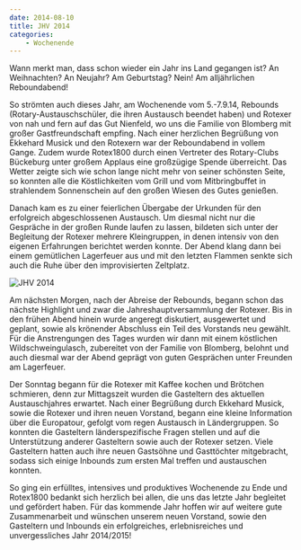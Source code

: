 ```yaml
---
date: 2014-08-10
title: JHV 2014
categories:
    - Wochenende
---
```

Wann merkt man, dass schon wieder ein Jahr ins Land gegangen ist? An Weihnachten? An Neujahr? Am Geburtstag? Nein! Am
alljährlichen Reboundabend!

So strömten auch dieses Jahr, am Wochenende vom 5.-7.9.14, Rebounds (Rotary-Austauschschüler, die ihren Austausch
beendet haben) und Rotexer von nah und fern auf das Gut Nienfeld, wo uns die Familie von Blomberg mit großer
Gastfreundschaft empfing. Nach einer herzlichen Begrüßung von Ekkehard Musick und den Rotexern war der Reboundabend in
vollem Gange. Zudem wurde Rotex1800 durch einen Vertreter des Rotary-Clubs Bückeburg unter großem Applaus eine
großzügige Spende überreicht. Das Wetter zeigte sich wie schon lange nicht mehr von seiner schönsten Seite, so konnten
alle die Köstlichkeiten vom Grill und vom Mitbringbuffet in strahlendem Sonnenschein auf den großen Wiesen des Gutes
genießen.

Danach kam es zu einer feierlichen Übergabe der Urkunden für den erfolgreich abgeschlossenen Austausch. Um diesmal nicht
nur die Gespräche in der großen Runde laufen zu lassen, bildeten sich unter der Begleitung der Rotexer mehrere
Kleingruppen, in denen intensiv von den eigenen Erfahrungen berichtet werden konnte. Der Abend klang dann bei einem
gemütlichen Lagerfeuer aus und mit den letzten Flammen senkte sich auch die Ruhe über den improvisierten Zeltplatz.

![JHV 2014](/img/2014-jhv-gruppenbild.jpg)

Am nächsten Morgen, nach der Abreise der Rebounds, begann schon das nächste Highlight und zwar die
Jahreshauptversammlung der Rotexer. Bis in den frühen Abend hinein wurde angeregt diskutiert, ausgewertet und geplant,
sowie als krönender Abschluss ein Teil des Vorstands neu gewählt. Für die Anstrengungen des Tages wurden wir dann mit
einem köstlichen Wildschweingulasch, zubereitet von der Familie von Blomberg, belohnt und auch diesmal war der Abend
geprägt von guten Gesprächen unter Freunden am Lagerfeuer.

Der Sonntag begann für die Rotexer mit Kaffee kochen und Brötchen schmieren, denn zur Mittagszeit wurden die Gasteltern
des aktuellen Austauschjahres erwartet. Nach einer Begrüßung durch Ekkehard Musick, sowie die Rotexer und ihren neuen
Vorstand, begann eine kleine Information über die Europatour, gefolgt vom regen Austausch in Ländergruppen. So konnten
die Gasteltern länderspezifische Fragen stellen und auf die Unterstützung anderer Gasteltern sowie auch der Rotexer
setzen. Viele Gasteltern hatten auch ihre neuen Gastsöhne und Gasttöchter mitgebracht, sodass sich einige Inbounds zum
ersten Mal treffen und austauschen konnten.

So ging ein erfülltes, intensives und produktives Wochenende zu Ende und Rotex1800 bedankt sich herzlich bei allen, die
uns das letzte Jahr begleitet und gefördert haben. Für das kommende Jahr hoffen wir auf weitere gute Zusammenarbeit und
wünschen unserem neuen Vorstand, sowie den Gasteltern und Inbounds ein erfolgreiches, erlebnisreiches und
unvergessliches Jahr 2014/2015!